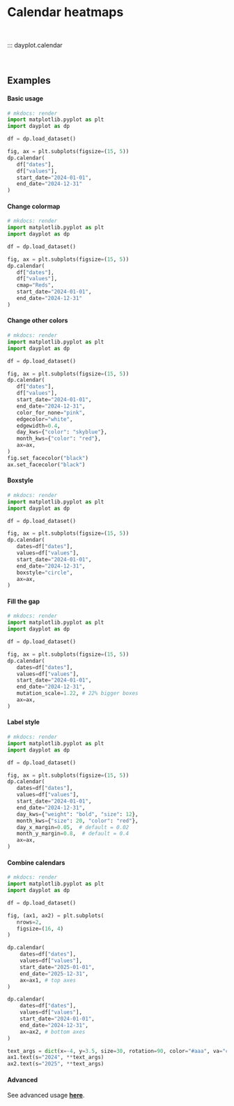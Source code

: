 # Calendar heatmaps

<br>

::: dayplot.calendar

<br>

## Examples


#### Basic usage

```py
# mkdocs: render
import matplotlib.pyplot as plt
import dayplot as dp

df = dp.load_dataset()

fig, ax = plt.subplots(figsize=(15, 5))
dp.calendar(
   df["dates"],
   df["values"],
   start_date="2024-01-01",
   end_date="2024-12-31"
)
```

#### Change colormap

```py hl_lines="11"
# mkdocs: render
import matplotlib.pyplot as plt
import dayplot as dp

df = dp.load_dataset()

fig, ax = plt.subplots(figsize=(15, 5))
dp.calendar(
   df["dates"],
   df["values"],
   cmap="Reds",
   start_date="2024-01-01",
   end_date="2024-12-31"
)
```

#### Change other colors

```py hl_lines="13 14 15 16 17 20 21"
# mkdocs: render
import matplotlib.pyplot as plt
import dayplot as dp

df = dp.load_dataset()

fig, ax = plt.subplots(figsize=(15, 5))
dp.calendar(
   df["dates"],
   df["values"],
   start_date="2024-01-01",
   end_date="2024-12-31",
   color_for_none="pink",
   edgecolor="white",
   edgewidth=0.4,
   day_kws={"color": "skyblue"},
   month_kws={"color": "red"},
   ax=ax,
)
fig.set_facecolor("black")
ax.set_facecolor("black")
```

#### Boxstyle

```py hl_lines="13"
# mkdocs: render
import matplotlib.pyplot as plt
import dayplot as dp

df = dp.load_dataset()

fig, ax = plt.subplots(figsize=(15, 5))
dp.calendar(
   dates=df["dates"],
   values=df["values"],
   start_date="2024-01-01",
   end_date="2024-12-31",
   boxstyle="circle",
   ax=ax,
)
```

#### Fill the gap

```py hl_lines="13"
# mkdocs: render
import matplotlib.pyplot as plt
import dayplot as dp

df = dp.load_dataset()

fig, ax = plt.subplots(figsize=(15, 5))
dp.calendar(
   dates=df["dates"],
   values=df["values"],
   start_date="2024-01-01",
   end_date="2024-12-31",
   mutation_scale=1.22, # 22% bigger boxes
   ax=ax,
)
```

#### Label style

```py hl_lines="13 14 15 16"
# mkdocs: render
import matplotlib.pyplot as plt
import dayplot as dp

df = dp.load_dataset()

fig, ax = plt.subplots(figsize=(15, 5))
dp.calendar(
   dates=df["dates"],
   values=df["values"],
   start_date="2024-01-01",
   end_date="2024-12-31",
   day_kws={"weight": "bold", "size": 12},
   month_kws={"size": 20, "color": "red"},
   day_x_margin=0.05,  # default = 0.02
   month_y_margin=0.8,  # default = 0.4
   ax=ax,
)
```

#### Combine calendars

```py hl_lines="8 17 25 28 29 30"
# mkdocs: render
import matplotlib.pyplot as plt
import dayplot as dp

df = dp.load_dataset()

fig, (ax1, ax2) = plt.subplots(
   nrows=2,
   figsize=(16, 4)
)

dp.calendar(
    dates=df["dates"],
    values=df["values"],
    start_date="2025-01-01",
    end_date="2025-12-31",
    ax=ax1, # top axes
)

dp.calendar(
    dates=df["dates"],
    values=df["values"],
    start_date="2024-01-01",
    end_date="2024-12-31",
    ax=ax2, # bottom axes
)

text_args = dict(x=-4, y=3.5, size=30, rotation=90, color="#aaa", va="center")
ax1.text(s="2024", **text_args)
ax2.text(s="2025", **text_args)
```

#### Advanced

See advanced usage [**here**](../../tuto/advanced/).
